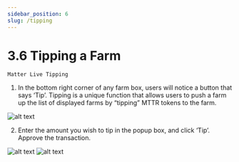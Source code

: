```yaml
---
sidebar_position: 6
slug: /tipping
---
```


# 3.6 Tipping a Farm

    Matter Live Tipping

1. In the bottom right corner of any farm box, users will notice a button that says ‘Tip’. Tipping is a unique function that allows users to push a farm up the list of displayed farms by “tipping” MTTR tokens to the farm.

![alt text](/img/matterlive15.png)

2. Enter the amount you wish to tip in the popup box, and click ‘Tip’. Approve the transaction.

![alt text](/img/matterlive16.png)
![alt text](/img/matterclaim2.png)